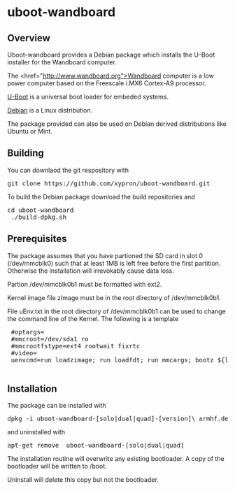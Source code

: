 uboot-wandboard
===============

Overview
--------

 Uboot-wandboard provides a Debian package which installs the U-Boot installer
 for the Wandboard computer.

 The <href="http://www.wandboard.org">Wandboard</a> computer is a low power
 computer based on the Freescale i.MX6 Cortex-A9 processor.
 
 <a href="http://www.denx.de/wiki/U-Boot">U-Boot</a> is a universal boot loader
 for embeded systems.

 <a href="http://www.debian.org">Debian</a> is a Linux distribution.

 The package provided can also be used on Debian derived distributions like
 Ubuntu or Mint.


Building
--------

 You can downlaod the git respository with

 <pre>git clone https://github.com/xypron/uboot-wandboard.git</pre>

 To build the Debian package download the build repositories and
 <pre>cd uboot-wandboard
 ./build-dpkg.sh</pre>


Prerequisites
-------------

 The package assumes that you have partioned the SD card in slot 0
 (/dev/mmcblk0) such that at least 1MB is left free before the first partition.
 Otherwise the installation will irrevokably cause data loss.

 Partion /dev/mmcblk0b1 must be formatted with ext2.

 Kernel image file zImage must be in the root directory of /dev/mmcblk0b1.

 File uEnv.txt in the root directory of /dev/mmcblk0b1 can be used to change
 the command line of the Kernel. The following is a template

 <pre>
 #optargs=
 #mmcroot=/dev/sda1 ro
 #mmcrootfstype=ext4 rootwait fixrtc
 #video=
 uenvcmd=run loadzimage; run loadfdt; run mmcargs; bootz ${loadaddr} - ${fdt\_addr};
 </pre>


Installation
------------

 The package can be installed with
 
 <pre>dpkg -i uboot-wandboard-[solo|dual|quad]-[version]\_armhf.deb</pre>

 and uninstalled with

 <pre>apt-get remove  uboot-wandboard-[solo|dual|quad]</pre>

 The installation routine will overwrite any existing bootloader.
 A copy of the bootloader will be written to /boot.

 Uninstall will delete this copy but not the bootloader.


